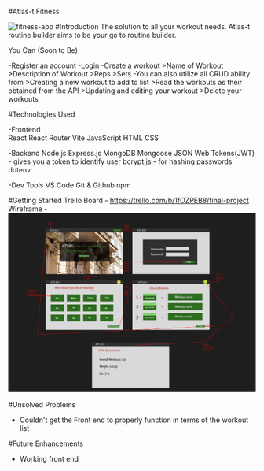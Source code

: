 #Atlas-t Fitness

<img width="1236" alt="fitness-app" src="https://github.com/Kaleidoscopee/atlast-fitness/assets/133397937/6dfe2a82-7351-4bce-b3e8-6affaf01fd5a">
#Introduction
The solution to all your workout needs. Atlas-t routine builder aims to be your go to routine builder. 

You Can (Soon to Be)

-Register an account
-Login
-Create a workout
    >Name of Workout
    >Description of Workout
    >Reps
    >Sets
        -You can also utilize all CRUD ability from 
        >Creating a new workout to add to list
        >Read the workouts as their obtained from the API
        >Updating  and editing your workout
        >Delete your workouts

#Technologies Used


-Frontend      
React 
React Router
Vite
JavaScript
HTML
CSS

-Backend
Node.js
Express.js
MongoDB
Mongoose
JSON Web Tokens(JWT) - gives you a token to identify user
bcrypt.js - for hashing passwords
dotenv

-Dev Tools
VS Code
Git & Github
npm

#Getting Started 
Trello Board - https://trello.com/b/1fOZPEB8/final-project
Wireframe - ![Alt text](fitness-app.PNG)

#Unsolved Problems

- Couldn't get the Front end to properly function in terms of the workout list

#Future Enhancements

- Working front end

